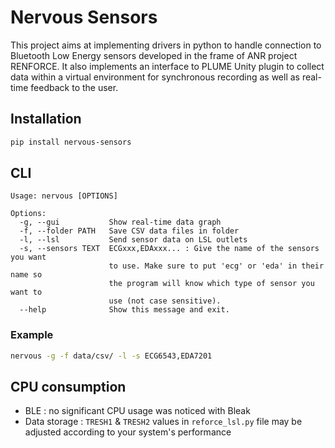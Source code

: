 # Nervous Sensors

This project aims at implementing drivers in python to handle connection to
Bluetooth Low Energy sensors developed in the frame of ANR project RENFORCE.
It also implements an interface to PLUME Unity plugin to collect data within a
virtual environment for synchronous recording as well as real-time feedback to
the user.

## Installation

```bash
pip install nervous-sensors
```

## CLI

```text
Usage: nervous [OPTIONS]

Options:
  -g, --gui           Show real-time data graph
  -f, --folder PATH   Save CSV data files in folder
  -l, --lsl           Send sensor data on LSL outlets
  -s, --sensors TEXT  ECGxxx,EDAxxx... : Give the name of the sensors you want
                      to use. Make sure to put 'ecg' or 'eda' in their name so
                      the program will know which type of sensor you want to
                      use (not case sensitive).
  --help              Show this message and exit.
```

### Example

```bash
nervous -g -f data/csv/ -l -s ECG6543,EDA7201
```

## CPU consumption

- BLE : no significant CPU usage was noticed with Bleak
- Data storage : `TRESH1` & `TRESH2` values in `reforce_lsl.py` file may be
adjusted according to your system's performance
